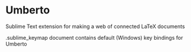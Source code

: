 # Umberto
Sublime Text extension for making a web of connected LaTeX documents

.sublime_keymap document contains default (Windows) key bindings for Umberto
